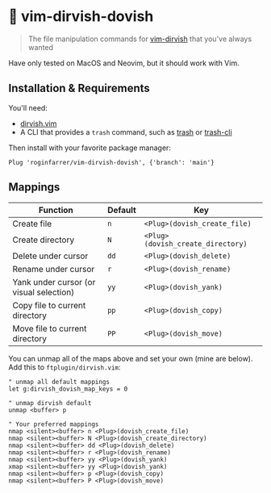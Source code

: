 # 🧰 vim-dirvish-dovish

> The file manipulation commands for [vim-dirvish][dirvish] that you've always wanted

Have only tested on MacOS and Neovim, but it should work with Vim.

## Installation & Requirements

You'll need:

* [dirvish.vim][dirvish]
* A CLI that provides a `trash` command, such as [trash](https://formulae.brew.sh/formula/trash) or [trash-cli](https://github.com/sindresorhus/trash-cli)

Then install with your favorite package manager:

```vim
Plug 'roginfarrer/vim-dirvish-dovish', {'branch': 'main'}
```

## Mappings

| Function                                | Default | Key                               |
| --------------------------------------- | ------- | --------------------------------- |
| Create file                             | `n`     | `<Plug>(dovish_create_file)`      |
| Create directory                        | `N`     | `<Plug>(dovish_create_directory)` |
| Delete under cursor                     | `dd`    | `<Plug>(dovish_delete)`           |
| Rename under cursor                     | `r`     | `<Plug>(dovish_rename)`           |
| Yank under cursor (or visual selection) | `yy`    | `<Plug>(dovish_yank)`             |
| Copy file to current directory          | `pp`    | `<Plug>(dovish_copy)`             |
| Move file to current directory          | `PP`    | `<Plug>(dovish_move)`             |

You can unmap all of the maps above and set your own (mine are below). Add this to `ftplugin/dirvish.vim`:

```vim
" unmap all default mappings
let g:dirvish_dovish_map_keys = 0

" unmap dirvish default
unmap <buffer> p

" Your preferred mappings
nmap <silent><buffer> n <Plug>(dovish_create_file)
nmap <silent><buffer> N <Plug>(dovish_create_directory)
nmap <silent><buffer> dd <Plug>(dovish_delete)
nmap <silent><buffer> r <Plug>(dovish_rename)
nmap <silent><buffer> yy <Plug>(dovish_yank)
xmap <silent><buffer> yy <Plug>(dovish_yank)
nmap <silent><buffer> p <Plug>(dovish_copy)
nmap <silent><buffer> P <Plug>(dovish_move)
```

[dirvish]: https://github.com/justinmk/vim-dirvish
